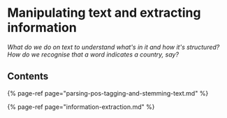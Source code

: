 # Manipulating text and extracting information

_What do we do on text to understand what's in it and how it's structured? How do we recognise that a word indicates a country, say?_

## Contents

{% page-ref page="parsing-pos-tagging-and-stemming-text.md" %}

{% page-ref page="information-extraction.md" %}

